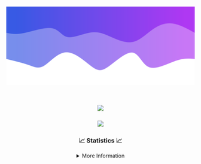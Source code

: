 ![Header](./IMG_4001.png)
<div align="center">

<h1 align="center">
  <a href="https://git.io/typing-svg">
    <img src="https://readme-typing-svg.herokuapp.com/?lines=Welcome+to+my+profile!+👋;JavaScript+developer.;&center=true&size=25">
  </a>
</h1>

<p align="center">
  <img src="https://lanyard.cnrad.dev/api/624702585596805130" />
</p>

### 📈 Statistics 📈
<details>
    <summary>More Information</summary>
    <br/>

<!--START_SECTION:waka-->
![Code Time](http://img.shields.io/badge/Code%20Time-111%20hrs%209%20mins-blue)

![Profile Views](http://img.shields.io/badge/Profile%20Views-0-blue)

**🐱 My GitHub Data** 

> 📦 2.3 kB Used in GitHub's Storage 
 > 
> 🏆 3 Contributions in the Year 2024
 > 
> 🚫 Not Opted to Hire
 > 
> 📜 5 Public Repositories 
 > 
> 🔑 1 Private Repositories 
 > 
**I'm an Early 🐤** 

```text
🌞 Morning                187 commits         █████░░░░░░░░░░░░░░░░░░░░   19.06 % 
🌆 Daytime                380 commits         ██████████░░░░░░░░░░░░░░░   38.74 % 
🌃 Evening                371 commits         █████████░░░░░░░░░░░░░░░░   37.82 % 
🌙 Night                  43 commits          █░░░░░░░░░░░░░░░░░░░░░░░░   04.38 % 
```
📅 **I'm Most Productive on Thursday** 

```text
Monday                   108 commits         ███░░░░░░░░░░░░░░░░░░░░░░   11.01 % 
Tuesday                  142 commits         ████░░░░░░░░░░░░░░░░░░░░░   14.48 % 
Wednesday                171 commits         ████░░░░░░░░░░░░░░░░░░░░░   17.43 % 
Thursday                 219 commits         ██████░░░░░░░░░░░░░░░░░░░   22.32 % 
Friday                   135 commits         ███░░░░░░░░░░░░░░░░░░░░░░   13.76 % 
Saturday                 82 commits          ██░░░░░░░░░░░░░░░░░░░░░░░   08.36 % 
Sunday                   124 commits         ███░░░░░░░░░░░░░░░░░░░░░░   12.64 % 
```


📊 **This Week I Spent My Time On** 

```text
🕑︎ Time Zone: America/New_York

💬 Programming Languages: 
Java                     20 hrs 12 mins      ███████████████████████░░   91.37 % 
Kotlin                   1 hr 22 mins        ██░░░░░░░░░░░░░░░░░░░░░░░   06.20 % 
XML                      19 mins             ░░░░░░░░░░░░░░░░░░░░░░░░░   01.45 % 
YAML                     7 mins              ░░░░░░░░░░░░░░░░░░░░░░░░░   00.58 % 
IDEA_MODULE              2 mins              ░░░░░░░░░░░░░░░░░░░░░░░░░   00.17 % 

🔥 Editors: 
IntelliJ                 22 hrs 7 mins       █████████████████████████   100.00 % 

🐱‍💻 Projects: 
HCTeams                  14 hrs 48 mins      █████████████████░░░░░░░░   66.92 % 
Mercury                  3 hrs 57 mins       ████░░░░░░░░░░░░░░░░░░░░░   17.89 % 
Cobalt                   1 hr 39 mins        ██░░░░░░░░░░░░░░░░░░░░░░░   07.48 % 
Carbon                   1 hr 14 mins        █░░░░░░░░░░░░░░░░░░░░░░░░   05.60 % 
Sodium                   16 mins             ░░░░░░░░░░░░░░░░░░░░░░░░░   01.21 % 

💻 Operating System: 
Windows                  22 hrs 7 mins       █████████████████████████   100.00 % 
```

**I Mostly Code in Java** 

```text
Java                     22 repos            ██████████████████████░░░   88.00 % 
JavaScript               2 repos             ██░░░░░░░░░░░░░░░░░░░░░░░   08.00 % 
C++                      1 repo              █░░░░░░░░░░░░░░░░░░░░░░░░   04.00 % 
```



**Timeline**

![Lines of Code chart](https://raw.githubusercontent.com/DevDipin/DevDipin/main/assets/bar_graph.png)


 Last Updated on 03/03/2024 00:43:42 UTC
<!--END_SECTION:waka-->

![Footer](./IMG_4002.png)